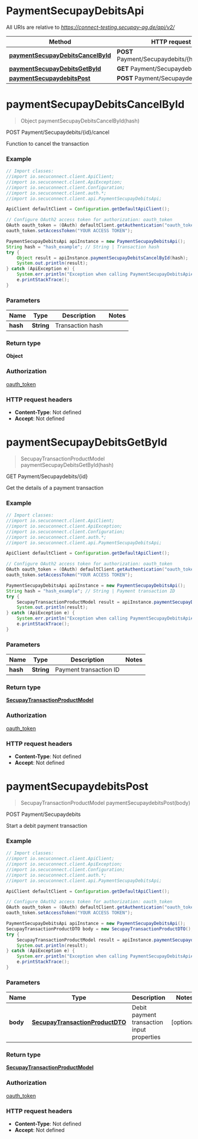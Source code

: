 # PaymentSecupayDebitsApi

All URIs are relative to *https://connect-testing.secupay-ag.de/api/v2/*

Method | HTTP request | Description
------------- | ------------- | -------------
[**paymentSecupayDebitsCancelById**](PaymentSecupayDebitsApi.md#paymentSecupayDebitsCancelById) | **POST** Payment/Secupaydebits/{hash}/cancel | POST Payment/Secupaydebits/{id}/cancel
[**paymentSecupayDebitsGetById**](PaymentSecupayDebitsApi.md#paymentSecupayDebitsGetById) | **GET** Payment/Secupaydebits/{hash} | GET Payment/Secupaydebits/{id}
[**paymentSecupaydebitsPost**](PaymentSecupayDebitsApi.md#paymentSecupaydebitsPost) | **POST** Payment/Secupaydebits | POST Payment/Secupaydebits


<a name="paymentSecupayDebitsCancelById"></a>
# **paymentSecupayDebitsCancelById**
> Object paymentSecupayDebitsCancelById(hash)

POST Payment/Secupaydebits/{id}/cancel

Function to cancel the transaction

### Example
```java
// Import classes:
//import io.secuconnect.client.ApiClient;
//import io.secuconnect.client.ApiException;
//import io.secuconnect.client.Configuration;
//import io.secuconnect.client.auth.*;
//import io.secuconnect.client.api.PaymentSecupayDebitsApi;

ApiClient defaultClient = Configuration.getDefaultApiClient();

// Configure OAuth2 access token for authorization: oauth_token
OAuth oauth_token = (OAuth) defaultClient.getAuthentication("oauth_token");
oauth_token.setAccessToken("YOUR ACCESS TOKEN");

PaymentSecupayDebitsApi apiInstance = new PaymentSecupayDebitsApi();
String hash = "hash_example"; // String | Transaction hash
try {
    Object result = apiInstance.paymentSecupayDebitsCancelById(hash);
    System.out.println(result);
} catch (ApiException e) {
    System.err.println("Exception when calling PaymentSecupayDebitsApi#paymentSecupayDebitsCancelById");
    e.printStackTrace();
}
```

### Parameters

Name | Type | Description  | Notes
------------- | ------------- | ------------- | -------------
 **hash** | **String**| Transaction hash |

### Return type

**Object**

### Authorization

[oauth_token](../README.md#oauth_token)

### HTTP request headers

 - **Content-Type**: Not defined
 - **Accept**: Not defined

<a name="paymentSecupayDebitsGetById"></a>
# **paymentSecupayDebitsGetById**
> SecupayTransactionProductModel paymentSecupayDebitsGetById(hash)

GET Payment/Secupaydebits/{id}

Get the details of a payment transaction

### Example
```java
// Import classes:
//import io.secuconnect.client.ApiClient;
//import io.secuconnect.client.ApiException;
//import io.secuconnect.client.Configuration;
//import io.secuconnect.client.auth.*;
//import io.secuconnect.client.api.PaymentSecupayDebitsApi;

ApiClient defaultClient = Configuration.getDefaultApiClient();

// Configure OAuth2 access token for authorization: oauth_token
OAuth oauth_token = (OAuth) defaultClient.getAuthentication("oauth_token");
oauth_token.setAccessToken("YOUR ACCESS TOKEN");

PaymentSecupayDebitsApi apiInstance = new PaymentSecupayDebitsApi();
String hash = "hash_example"; // String | Payment transaction ID
try {
    SecupayTransactionProductModel result = apiInstance.paymentSecupayDebitsGetById(hash);
    System.out.println(result);
} catch (ApiException e) {
    System.err.println("Exception when calling PaymentSecupayDebitsApi#paymentSecupayDebitsGetById");
    e.printStackTrace();
}
```

### Parameters

Name | Type | Description  | Notes
------------- | ------------- | ------------- | -------------
 **hash** | **String**| Payment transaction ID |

### Return type

[**SecupayTransactionProductModel**](SecupayTransactionProductModel.md)

### Authorization

[oauth_token](../README.md#oauth_token)

### HTTP request headers

 - **Content-Type**: Not defined
 - **Accept**: Not defined

<a name="paymentSecupaydebitsPost"></a>
# **paymentSecupaydebitsPost**
> SecupayTransactionProductModel paymentSecupaydebitsPost(body)

POST Payment/Secupaydebits

Start a debit payment transaction

### Example
```java
// Import classes:
//import io.secuconnect.client.ApiClient;
//import io.secuconnect.client.ApiException;
//import io.secuconnect.client.Configuration;
//import io.secuconnect.client.auth.*;
//import io.secuconnect.client.api.PaymentSecupayDebitsApi;

ApiClient defaultClient = Configuration.getDefaultApiClient();

// Configure OAuth2 access token for authorization: oauth_token
OAuth oauth_token = (OAuth) defaultClient.getAuthentication("oauth_token");
oauth_token.setAccessToken("YOUR ACCESS TOKEN");

PaymentSecupayDebitsApi apiInstance = new PaymentSecupayDebitsApi();
SecupayTransactionProductDTO body = new SecupayTransactionProductDTO(); // SecupayTransactionProductDTO | Debit payment transaction input properties
try {
    SecupayTransactionProductModel result = apiInstance.paymentSecupaydebitsPost(body);
    System.out.println(result);
} catch (ApiException e) {
    System.err.println("Exception when calling PaymentSecupayDebitsApi#paymentSecupaydebitsPost");
    e.printStackTrace();
}
```

### Parameters

Name | Type | Description  | Notes
------------- | ------------- | ------------- | -------------
 **body** | [**SecupayTransactionProductDTO**](SecupayTransactionProductDTO.md)| Debit payment transaction input properties | [optional]

### Return type

[**SecupayTransactionProductModel**](SecupayTransactionProductModel.md)

### Authorization

[oauth_token](../README.md#oauth_token)

### HTTP request headers

 - **Content-Type**: Not defined
 - **Accept**: Not defined

